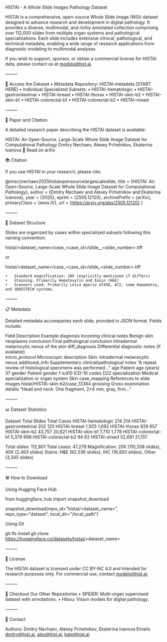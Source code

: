 HISTAI - A Whole Slide Images Pathology Dataset

HISTAI is a comprehensive, open-source Whole Slide Image (WSI) dataset designed to advance research and development in digital pathology. It provides a diverse, multimodal, and richly annotated collection comprising over 112,000 slides from multiple organ systems and pathological specializations. Each slide includes extensive clinical, pathological, and technical metadata, enabling a wide range of research applications from diagnostic modeling to multimodal analyses.

If you wish to support, sponsor, or obtain a commercial license for HISTAI data, please contact us at [models@hist.ai](mailto:models@hist.ai).

⸻

🔗 Access the Dataset
	•	Metadata Repository: HISTAI-metadata [START HERE]
	•	Individual Specialized Subsets:
	•	HISTAI-hematologic
	•	HISTAI-gastrointestinal
	•	HISTAI-breast
	•	HISTAI-thorax
	•	HISTAI-skin-b2
	•	HISTAI-skin-b1
	•	HISTAI-colorectal-b1
	•	HISTAI-colorectal-b2
	•	HISTAI-mixed

⸻

📄 Paper and Citation

A detailed research paper describing the HISTAI dataset is available:

HISTAI: An Open-Source, Large-Scale Whole Slide Image Dataset for Computational Pathology
Dmitry Nechaev, Alexey Pchelnikov, Ekaterina Ivanova
📖 Read on arXiv

📚 Citation

If you use HISTAI in your research, please cite:

@misc{nechaev2025histaiopensourcelargescaleslide,
  title     = {HISTAI: An Open-Source, Large-Scale Whole Slide Image Dataset for Computational Pathology},
  author    = {Dmitry Nechaev and Alexey Pchelnikov and Ekaterina Ivanova},
  year      = {2025},
  eprint    = {2505.12120},
  archivePrefix = {arXiv},
  primaryClass  = {eess.IV},
  url       = {https://arxiv.org/abs/2505.12120}
}


⸻

📂 Dataset Structure

Slides are organized by cases within specialized subsets following this naming convention:

histai/<dataset_name>/case_<case_id>/slide_<stain>_<slide_number>.tiff

or

histai/<dataset_name>/case_<case_id>/slide_<magnification>_<stain>_<slide_number>.tiff

	•	Standard magnification: 20X (explicitly mentioned if differs)
	•	Staining: Primarily Hematoxylin and Eosin (H&E)
	•	Scanners used: Primarily Leica Aperio GT450, AT2, some Hamamatsu, and 3DHISTECH systems.

⸻

📋 Metadata

Detailed metadata accompanies each slide, provided in JSON format. Fields include:

Field	Description	Example
diagnosis	Incoming clinical notes	Benign skin neoplasms
conclusion	Final pathological conclusion	Intradermal melanocytic nevus of the skin
diff_diagnosis	Differential diagnostic notes (if available)	
micro_protocol	Microscopic description	Skin: Intradermal melanocytic nevus
additional_info	Supplementary clinical/pathological notes	“A repeat review of histological specimens was performed…”
age	Patient age (years)	37
gender	Patient gender	f
icd10	ICD-10 codes	D22
specialization	Medical specialization or organ system	Skin
case_mapping	References to slide images	histai/HISTAI-skin-b2/case_13384
grossing	Gross examination details	“Head and neck: One fragment, 2×4 mm, gray, firm…”


⸻

📊 Dataset Statistics

Dataset	Total Slides	Total Cases
HISTAI-hematologic	214	214
HISTAI-gastrointestinal	202	120
HISTAI-breast	1,925	1,692
HISTAI-thorax	829	657
HISTAI-skin-b2	43,757	20,621
HISTAI-skin-b1	7,710	1,778
HISTAI-colorectal-b1	5,379	998
HISTAI-colorectal-b2	94	62
HISTAI-mixed	52,691	21,137

Total slides: 112,801
Total cases: 47,279
Magnification: 20X (110,338 slides), 40X (2,463 slides)
Stains: H&E (92,536 slides), IHC (16,920 slides), Other (3,345 slides)

⸻

🛠️ How to Download

Using Hugging Face Hub

from huggingface_hub import snapshot_download

snapshot_download(repo_id="histai/<dataset_name>", repo_type="dataset", local_dir="/local_path")

Using Git

git lfs install
git clone https://huggingface.co/datasets/histai/<dataset_name>


⸻

🔖 License

The HISTAI dataset is licensed under CC BY-NC 4.0 and intended for research purposes only. For commercial use, contact models@hist.ai.

⸻

📌 Checkout Our Other Repositories
	•	SPIDER: Multi-organ supervised dataset with annotations.
	•	Hibou: Vision models for digital pathology.

⸻

📧 Contact

Authors: Dmitry Nechaev, Alexey Pchelnikov, Ekaterina Ivanova
Emails: dmitry@hist.ai, alex@hist.ai, kate@hist.ai
